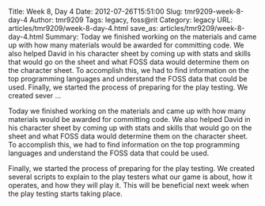 Title: Week 8, Day 4
Date: 2012-07-26T15:51:00
Slug: tmr9209-week-8-day-4
Author: tmr9209
Tags: legacy, foss@rit
Category: legacy
URL: articles/tmr9209/week-8-day-4.html
save_as: articles/tmr9209/week-8-day-4.html
Summary: Today we finished working on the materials and came up with how many materials would be awarded for committing code. We also helped David in his character sheet by coming up with stats and skills that would go on the sheet and what FOSS data would determine them on the character sheet. To accomplish this, we had to find information on the top programming languages and understand the FOSS data that could be used.  Finally, we started the process of preparing for the play testing. We created sever ... 

Today we finished working on the materials and came up with how many materials
would be awarded for committing code. We also helped David in his character
sheet by coming up with stats and skills that would go on the sheet and what
FOSS data would determine them on the character sheet. To accomplish this, we
had to find information on the top programming languages and understand the
FOSS data that could be used.

Finally, we started the process of preparing for the play testing. We created
several scripts to explain to the play testers what our game is about, how it
operates, and how they will play it. This will be beneficial next week when
the play testing starts taking place.

